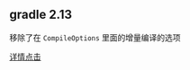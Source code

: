 ## gradle 2.13
移除了在 `CompileOptions` 里面的增量编译的选项

[详情点击](http://google.github.io/android-gradle-dsl/current/com.android.build.gradle.internal.CompileOptions.html)